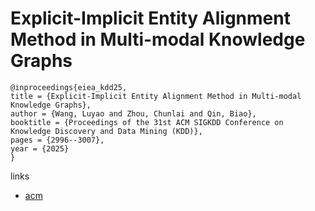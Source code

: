 # Explicit-Implicit Entity Alignment Method in Multi-modal Knowledge Graphs

```
@inproceedings{eiea_kdd25,
title = {Explicit-Implicit Entity Alignment Method in Multi-modal Knowledge Graphs},
author = {Wang, Luyao and Zhou, Chunlai and Qin, Biao},
booktitle = {Proceedings of the 31st ACM SIGKDD Conference on Knowledge Discovery and Data Mining (KDD)},
pages = {2996--3007},
year = {2025}
}
```

links
- [acm](https://dl.acm.org/doi/10.1145/3711896.3736948)
